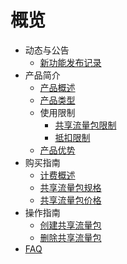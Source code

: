 # 概览

* 动态与公告
     * [新功能发布记录](/trafficpackage/notice/New_Feature)
* 产品简介
     * [产品概述](/trafficpackage/introduction/Overview)
     * [产品类型](/trafficpackage/introduction/Category)
     * 使用限制
         * [共享流量包限制](/trafficpackage/introduction/Limit/Traffic_Package)
         * [抵扣限制](/trafficpackage/introduction/Limit/Deduction)
     * [产品优势](/trafficpackage/introduction/Advantage)
* 购买指南
     * [计费概述](/trafficpackage/buy/introduction)
     * [共享流量包规格](/trafficpackage/buy/specification)
     * [共享流量包价格](/trafficpackage/buy/Price)
* 操作指南
     * [创建共享流量包](/trafficpackage/guide/Create)
     * [删除共享流量包](/trafficpackage/guide/Delete)
* [FAQ](/trafficpackage/faq)
